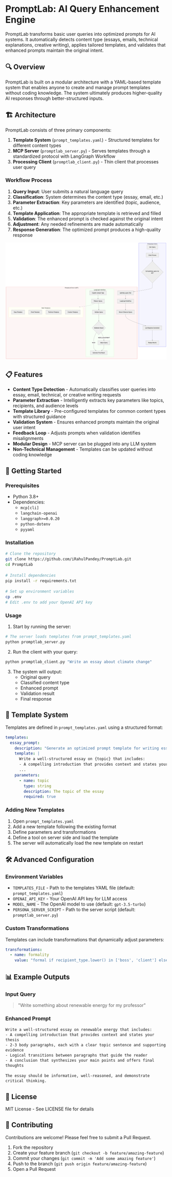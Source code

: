 # PromptLab: AI Query Enhancement Engine

PromptLab transforms basic user queries into optimized prompts for AI systems. It automatically detects content type (essays, emails, technical explanations, creative writing), applies tailored templates, and validates that enhanced prompts maintain the original intent.

## 🔍 Overview

PromptLab is built on a modular architecture with a YAML-based template system that enables anyone to create and manage prompt templates without coding knowledge. The system ultimately produces higher-quality AI responses through better-structured inputs.


## 🏗️ Architecture

PromptLab consists of three primary components:

1. **Template System** (`prompt_templates.yaml`) - Structured templates for different content types
2. **MCP Server** (`promptlab_server.py`) - Serves templates through a standardized protocol with LangGraph Workflow
3. **Processing Client** (`promptlab_client.py`) - Thin client that processes user query

### Workflow Process

1. **Query Input**: User submits a natural language query
2. **Classification**: System determines the content type (essay, email, etc.)
3. **Parameter Extraction**: Key parameters are identified (topic, audience, etc.)
4. **Template Application**: The appropriate template is retrieved and filled
5. **Validation**: The enhanced prompt is checked against the original intent
6. **Adjustment**: Any needed refinements are made automatically
7. **Response Generation**: The optimized prompt produces a high-quality response

![alt text](<promptlab_workflow.png>)

## 📋 Features

- **Content Type Detection** - Automatically classifies user queries into essay, email, technical, or creative writing requests
- **Parameter Extraction** - Intelligently extracts key parameters like topics, recipients, and audience levels
- **Template Library** - Pre-configured templates for common content types with structured guidance
- **Validation System** - Ensures enhanced prompts maintain the original user intent
- **Feedback Loop** - Adjusts prompts when validation identifies misalignments
- **Modular Design** - MCP server can be plugged into any LLM system
- **Non-Technical Management** - Templates can be updated without coding knowledge

## 🚀 Getting Started

### Prerequisites

- Python 3.8+
- Dependencies:
  - `mcp[cli]`
  - `langchain-openai`
  - `langgraph>=0.0.20`
  - `python-dotenv`
  - `pyyaml`

### Installation

```bash
# Clone the repository
git clone https://github.com/iRahulPandey/PromptLab.git
cd PromptLab

# Install dependencies
pip install -r requirements.txt

# Set up environment variables
cp .env
# Edit .env to add your OpenAI API key
```

### Usage

1. Start by running the server:

```bash
# The server loads templates from prompt_templates.yaml
python promptlab_server.py
```

2. Run the client with your query:

```bash
python promptlab_client.py "Write an essay about climate change"
```

3. The system will output:
   - Original query
   - Classified content type
   - Enhanced prompt
   - Validation result
   - Final response

## 📝 Template System

Templates are defined in `prompt_templates.yaml` using a structured format:

```yaml
templates:
  essay_prompt:
    description: "Generate an optimized prompt template for writing essays."
    template: |
      Write a well-structured essay on {topic} that includes:
      - A compelling introduction that provides context and states your thesis
      ...
    parameters:
      - name: topic
        type: string
        description: The topic of the essay
        required: true
```

### Adding New Templates

1. Open `prompt_templates.yaml`
2. Add a new template following the existing format
3. Define parameters and transformations
4. Define a tool on server side and load the template
5. The server will automatically load the new template on restart

## 🛠️ Advanced Configuration

### Environment Variables

- `TEMPLATES_FILE` - Path to the templates YAML file (default: `prompt_templates.yaml`)
- `OPENAI_API_KEY` - Your OpenAI API key for LLM access
- `MODEL_NAME` - The OpenAI model to use (default: `gpt-3.5-turbo`)
- `PERSONA_SERVER_SCRIPT` - Path to the server script (default: `promptlab_server.py`)

### Custom Transformations

Templates can include transformations that dynamically adjust parameters:

```yaml
transformations:
  - name: formality
    value: "formal if recipient_type.lower() in ['boss', 'client'] else 'semi-formal'"
```

## 📊 Example Outputs

### Input Query
> "Write something about renewable energy for my professor"

### Enhanced Prompt
```
Write a well-structured essay on renewable energy that includes:
- A compelling introduction that provides context and states your thesis
- 2-3 body paragraphs, each with a clear topic sentence and supporting evidence
- Logical transitions between paragraphs that guide the reader
- A conclusion that synthesizes your main points and offers final thoughts

The essay should be informative, well-reasoned, and demonstrate critical thinking.
```

## 📄 License

MIT License - See LICENSE file for details

## 🤝 Contributing

Contributions are welcome! Please feel free to submit a Pull Request.

1. Fork the repository
2. Create your feature branch (`git checkout -b feature/amazing-feature`)
3. Commit your changes (`git commit -m 'Add some amazing feature'`)
4. Push to the branch (`git push origin feature/amazing-feature`)
5. Open a Pull Request
